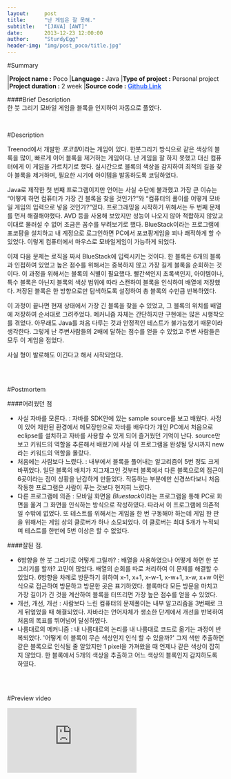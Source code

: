 ```yaml
---
layout:     post
title:      "난 게임은 잘 못해."
subtitle:   "[JAVA] [AWT]"
date:       2013-12-23 12:00:00
author:     "SturdyEgg"
header-img: "img/post_poco/title.jpg"
---
```

 
 <!-- **[Github Link](https://github.com/deplax/)** -->

#Summary

|**Project name :** Poco
|**Language :** Java
|**Type of project :** Personal project
|**Project duration :** 2 week
|**Source code :** <a href="https://github.com/deplax/P_Poco" style="color:#3366FF; font-weight:bold">Github Link</a>

####Brief Description <br>
한 붓 그리기 모바일 게임을 블록을 인지하여 자동으로 풀었다.

<br/>


#Description

Treenod에서 개발한 *포코팡*이라는 게임이 있다. 한붓그리기 방식으로 같은 색상의 블록을 많이, 빠르게 이어 블록을 제거하는 게임이다. 난 게임을 잘 하지 못했고 대신 컴퓨터에게 이 게임을 가르치기로 했다. 실시간으로 블록의 색상을 감지하여 최적의 길을 찾아 블록을 제거하며, 필요한 시기에 아이템을 발동하도록 코딩하였다.

Java로 제작한 첫 번째 프로그램이지만 언어는 사실 수단에 불과했고 가장 큰 이슈는 “어떻게 하면 컴퓨터가 가장 긴 블록을 찾을 것인가?”와 “컴퓨터의 풀이를 어떻게 모바일 게임의 입력으로 넣을 것인가?”였다. 프로그래밍을 시작하기 위해서는 두 번째 문제를 먼저 해결해야했다. AVD 등을 사용해 보았지만 성능이 나오지 않아 적합하지 않았고 이대로 물러설 수 없어 조금은 꼼수를 부려보기로 했다. BlueStack이라는 프로그램에 포코팡을 설치하고 내 계정으로 로그인하면 PC에서 포코팡게임을 꾀나 쾌적하게 할 수 있었다. 이렇게 컴퓨터에서 마우스로 모바일게임이 가능하게 되었다.

이제 다음 문제는 로직을 짜서 BlueStack에 입력시키는 것이다. 한 블록은 6개의 블록과 인접하여 있었고 높은 점수를 위해서는 중복하지 않고 가장 길게 블록을 순회하는 것이다. 이 과정을 위해서는 블록의 식별이 필요했다. 빨간색인지 초록색인지, 아이템이나, 특수 블록은 아닌지 블록의 색상 범위에 따라 스캔하여 블록을 인식하여 배열에 저장했다. 저장된 블록은 한 방향으로만 탐색하도록 설정하여 총 블록의 수만큼 반복하였다.

이 과정이 끝나면 현재 상태에서 가장 긴 블록을 찾을 수 있었고, 그 블록의 위치를 배열에 저장하여 순서대로 그려주었다. 메커니즘 자체는 간단하지만 구현에는 많은 시행착오를 겪었다. 아무래도 Java를 처음 다루는 것과 안정적인 테스트가 불가능했기 때문이라 생각한다. 그렇게 난 주변사람들의 2배에 달하는 점수를 얻을 수 있었고 주변 사람들은 모두 이 게임을 접었다.

사실 형이 발로해도 이긴다고 해서 시작되었다.

<br/><br/>


#Postmortem

####어려웠던 점
* 사실 자바를 모른다.
: 자바를 SDK안에 있는 sample source를 보고 배웠다. 사정이 있어 제한된 환경에서 메모장만으로 자바를 배우다가 개인 PC에서 처음으로 eclipse를 설치하고 자바를 사용할 수 있게 되어 즐거웠던 기억이 난다. source만 보고 키워드의 역할을 추론해서 배웠기에 사실 이 프로그램을 완성될 당시까지 new라는 키워드의 역할을 몰랐다.
* 처음에는 사람보다 느렸다.
: 내부에서 블록을 풀어내는 알고리즘이 5번 정도 크게 바뀌었다. 일단 블록의 배치가 지그재그인 것부터 블록에서 다른 블록으로의 접근이 6곳이라는 점이 상황을 난감하게 만들었다. 작동하는 부분에만 신경쓰다보니 처음 작동한 프로그램은 사람이 푸는 것보다 현저히 느렸다. 
* 다른 프로그램에 의존
: 모바일 화면을 *Bluestack*이라는 프로그램을 통해 PC로 화면을 옮겨 그 화면을 인식하는 방식으로 작성하였다. 따라서 이 프로그램에 의존적일 수밖에 없었다. 또 테스트를 위해서는 게임을 한 번 구동해야 하는데 게임 한 판을 위해서는 게임 상의 클로버가 하나 소모되었다. 이 클로버는 최대 5개가 누적되며 테스트를 한번에 5번 이상은 할 수 없었다.

####잘된 점.
* 6방향을 한 붓 그리기로 어떻게 그릴까?
: 배열을 사용하였으나 어떻게 하면 한 붓 그리기를 할까? 고민이 많았다. 배열의 순회를 따로 처리하여 이 문제를 해결할 수 있었다. 6방향을 차례로 방문하기 위하여 x-1, x+1, x-w-1, x-w+1, x-w, x+w 이런 식으로 접근하여 방문하고 방문한 곳은 표기하였다. 블록마다 모든 방문을 마치고 가장 길이가 긴 것을 계산하여 블록을 터뜨리면 가장 높은 점수를 얻을 수 있었다.
* 개선, 개선, 개선
: 사람보다 느린 컴퓨터의 문제풀이는 내부 알고리즘을 3번째로 크게 뒤엎었을 때 해결되었다. 자바라는 언어자체가 생소한 단계에서 개선을 반복하여 처음의 목표를 뛰어넘어 달성하였다.
* 나름대로의 메커니즘
: 내 나름대로의 논리를 내 나름대로 코드로 옮기는 과정이 반복되었다. '어떻게 이 블록이 무슨 색상인지 인식 할 수 있을까?' 그저 색만 추출하면 같은 블록으로 인식될 줄 알았지만 1 pixel을 가져왔을 때 언제나 같은 색상이 잡히지 않았다. 한 블록에서 5개의 색상을 추출하고 어느 색상의 블록인지 감지하도록 하였다.

<br/><br/>


#Preview video
<iframe src="https://www.youtube.com/embed/KgwcdsXPnfc" frameborder="0" allowfullscreen></iframe>
